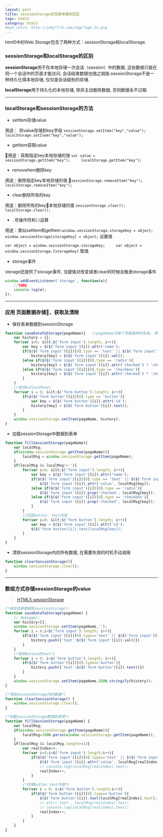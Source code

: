 ```yaml
---
layout: post
title: sessionStorage实现表单缓存回显
tags: html5
category: html5
#eye_catch: http://jekyllrb.com/img/logo-2x.png
---
```

html5中的Web Storage包含了两种方式：sessionStorage和localStorage.

### sessionStorage和localStorage的区别

**sessionStorage**用于存本地存储一次会话（session）中的数据, 这些数据只能在同一个会话中的页面才能访问, 会话结束数据也随之销毁.sessionStorage不是一种持久化得本地存储, 仅仅是会话级别的存储.

**localStorage**用于持久化的本地存储, 除非主动删除数据, 否则数据永不过期.
<!--more-->
<!--more-->

----------

### localStorage和sessionStorage的方法

- setItem存储value

用途： 将value存储到key字段
`sessionStorage.setItem("key","value");     localStorage.setItem("key","value");`

- getItem获取value

用途：获取指定key本地存储的值
`var value = sessionStorage.getItem("key");     localStorage.getItem("key");`

- removeItem删除key

用途：删除指定key本地存储的值
`sessionStorage.removeItem("key");     localStorage.removeItem("key");`

- clear删除所有的key

用途：删除所有的key本地存储的值
`sessionStorage.clear();        localStorage.clear();`

- `.`号操作符和`[]`运算

用途：类似setItem和getItem
`window.sessionStorage.storageKey = object;     window.sessionStorage[storageKey] = object;`    设置值

`var object = window.sessionStorage.storageKey;     var object = window.sessionStorage.[storageKey]`    取值

- storage事件

storage还提供了storage事件, 当键值对改变或者clear的时候会触发storage事件

```javaScript
window.addEventListener('storage', function(e){
    //TODO
    console.log(e);
});
```

----------

### 应用 页面数据存储、获取及清除

- 保存表单数据到sessionStorage

```javaScript
function saveDataToStorage(pageName){   //pageName为每个页面独特的名称, 用于区别各页面的数据, 在storage中用作key
    var history = {};
    for(var i=0; i&lt;$('form input').length; i++){
        var key = $($('form input')[i]).attr('name');
        if($($('form input')[i])[0].type == 'text' || $($('form input')[i])[0].type == 'range'){
            history[key] = $($('form input')[i]).val();
        }else if($($('form input')[i])[0].type == 'radio'){
            history[key] = $($('form input')[i]).attr('checked') ? 'checked' :'';
        }else if($($('form input')[i])[0].type == 'checkbox'){
            history[key] = $($('form input')[i]).attr('checked') ? 'checked' :'';
        }
    }
    //保存button的text
    for(var i = 0; i&lt;$('form button').length; i++){
        if($($('form button')[i])[0].type == 'button'){
            var key = $($('form button')[i]).attr('id');
            history[key] = $($('form button')[i]).text();
        }
    }
    window.sessionStorage.setItem(pageName, history);
}
```

- 加载sessionStorage中数据到表单

```javaScript
function fillSessionStorage(pageName){
    var localMsg;
    if(window.sessionStorage.getItem(pageName)){
        localMsg = window.sessionStorage.getItem(pageName);
    }
    if(localMsg && localMsg!=''){
        for(var i=0; i&lt;$('form input').length; i++){
            var key = $($('form input')[i]).attr('name');
            if($($('form input')[i])[0].type == 'text' || $($('form input')[i])[0].type == 'range'){
                $($('form input')[i]).attr('value', localMsg[key]);
            }else if($($('form input')[i])[0].type == 'radio'){
                $($('form input')[i]).prop('checked', localMsg[key]);
            }else if($($('form input')[i])[0].type == 'checkbox'){
                $($('form input')[i]).prop('checked', localMsg[key]);
            }
        }
        //回显button  text内容
        for(var i=0; i&lt;$('form button').length; i++){
            var key = $($('form input')[i]).attr('id');
            $($('form button)[i]).text(localMsg[key]);
        }
    }
}
```

- 清除sessionStorage内的所有数据, 在需要失效的时机手动调用

```javaScript
function clearSessionStorage(){
    window.sessionStorage.clear();
}
```

----------

### 数组方式存储sessionStorage的value

> [HTML5 sessionStorage](http://www.cnblogs.com/Ricky-Huang/p/5736623.html)

```javaScript
/*保存表单数据到sessionStorage*/
function saveDataToStorage(pageName) {
    // debugger;
    var history=[];
    window.sessionStorage.setItem(pageName,'');
    for(var i = 0;i<$('form input').length; i++){
        if($($('form input')[i])[0].type=='text' || $($('form input')[i])[0].type=='range'){
            history.push({'text':$($('form input')[i]).val()})
        }
    }
    /*保存button的text*/
    for(var i = 0; i<$('form button').length; i++){
        if($($('form button')[i])[0].type=='button'){
            history.push({'text':$($('form button')[i]).text()})
        }
    }
    window.sessionStorage.setItem(pageName,JSON.stringify(history));
}

/*清除sessionStorage内的数据*/
function clearSessionStorage() {
    window.sessionStorage.clear();
}

/*加载sessionStorage数据到表单*/
function fillSessionStorage(pageName) {
    var localMsg;
    if(window.sessionStorage.getItem(pageName)){
        localMsg=JSON.parse(window.sessionStorage.getItem(pageName));
    }
    if(localMsg && localMsg.length>=1){
        var realIndex=0;
        for(var i=0;i<$('form input').length;i++){
            if($($('form input')[i])[0].type=='text' || $($('form input')[i])[0].type=='range'){
                $($('form input')[i]).attr('value', localMsg[realIndex].text);
                // console.log(localMsg[realIndex].text);
                realIndex++;
            }
        }
        /*回填button text内容*/
        for(var i = 0; i<$('form button').length;i++){
            if($($('form button')[i])[0].type=='button'){
                $($('form button')[i]).text(localMsg[realIndex].text);
                //.attr('text', localMsg[realIndex].text)
                // console.log(localMsg[realIndex].text);
                realIndex++;
            }
        }
    }
}
```
